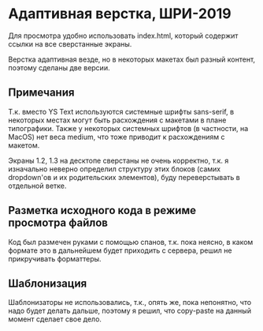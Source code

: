 # Адаптивная верстка, ШРИ-2019

Для просмотра удобно использовать index.html, который содержит ссылки на все
сверстанные экраны. 

Верстка адаптивная везде, но в некоторых макетах был разный контент, поэтому сделаны две версии.

## Примечания
Т.к. вместо YS Text используются системные шрифты sans-serif, в некоторых местах 
могут быть расхождения с макетами в плане типографики. Также у некоторых системных шрифтов
(в частности, на MacOS) нет веса medium, что тоже приводит к расхождениям с макетом.

Экраны 1.2, 1.3 на десктопе сверстаны не очень корректно, т.к. я изначально неверно определил 
структуру этих блоков (самих dropdown'ов и их родительских элементов), буду переверстывать в отдельной
ветке.

## Разметка исходного кода в режиме просмотра файлов
Код был размечен руками с помощью спанов, т.к. пока неясно, в каком формате это 
в дальнейшем будет приходить с сервера, решил не прикручивать форматтеры.

## Шаблонизация
Шаблонизаторы не использовались, т.к., опять же, пока непонятно, что надо будет делать дальше, 
поэтому я решил, что copy-paste на данный момент сделает свое дело.